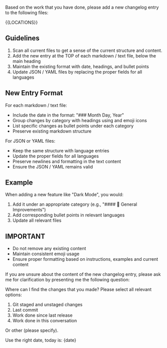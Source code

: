 Based on the work that you have done, please add a new changelog entry to the following files:

<locations>
{{LOCATIONS}}
</locations>

## Guidelines
1. Scan all current files to get a sense of the current structure and content.
2. Add the new entry at the TOP of each markdown / text file, below the main heading
3. Maintain the existing format with date, headings, and bullet points
4. Update JSON / YAML files by replacing the proper fields for all languages

## New Entry Format
For each markdown / text file:
- Include the date in the format: "### Month Day, Year"
- Group changes by category with headings using and emoji icons
- List specific changes as bullet points under each category
- Preserve existing markdown structure

For JSON or YAML files:
- Keep the same structure with language entries
- Update the proper fields for all languages
- Preserve newlines and formatting in the text content
- Ensure the JSON / YAML remains valid

## Example
When adding a new feature like "Dark Mode", you would:
1. Add it under an appropriate category (e.g., "#### 🌟 General Improvements")
2. Add corresponding bullet points in relevant languages
3. Update all relevant files

## IMPORTANT
- Do not remove any existing content
- Maintain consistent emoji usage
- Ensure proper formatting based on instructions, examples and current content

If you are unsure about the content of the new changelog entry, please ask me for clarification by presenting me the following question:

<question>
Where can I find the changes that you made? Please select all relevant options:

1. Git staged and unstaged changes
2. Last commit
3. Work done since last release
4. Work done in this conversation

Or other (please specify).
</question>

Use the right date, today is: {date}